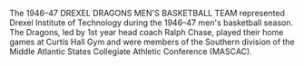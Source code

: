 The 1946–47 DREXEL DRAGONS MEN'S BASKETBALL TEAM represented Drexel Institute of Technology during the 1946–47 men's basketball season. The Dragons, led by 1st year head coach Ralph Chase, played their home games at Curtis Hall Gym and were members of the Southern division of the Middle Atlantic States Collegiate Athletic Conference (MASCAC).
